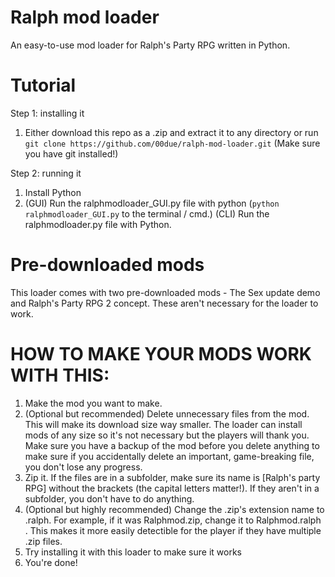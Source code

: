 # Ralph mod loader
 An easy-to-use mod loader for Ralph's Party RPG written in Python.

# Tutorial

Step 1: installing it
 1. Either download this repo as a .zip and extract it to any directory
    or run `git clone https://github.com/00due/ralph-mod-loader.git` (Make sure you have git installed!)

Step 2: running it
 1. Install Python
 2. (GUI) Run the ralphmodloader_GUI.py file with python (`python ralphmodloader_GUI.py` to the terminal / cmd.)
    (CLI) Run the ralphmodloader.py file with Python.

# Pre-downloaded mods
 This loader comes with two pre-downloaded mods - The Sex update demo and Ralph's Party RPG 2 concept. These aren't necessary for the loader to work.

# HOW TO MAKE YOUR MODS WORK WITH THIS:
 1. Make the mod you want to make.
 2. (Optional but recommended) Delete unnecessary files from the mod. This will make its download size way smaller. The loader can install mods of any size so it's not necessary but the players will thank you. Make sure you have a backup of the mod before you delete anything to make sure if you accidentally delete an important, game-breaking file, you don't lose any progress.
 3. Zip it. If the files are in a subfolder, make sure its name is [Ralph's party RPG] without the brackets (the capital letters matter!). If they aren't in a subfolder, you don't have to do anything.
 4. (Optional but highly recommended) Change the .zip's extension name to .ralph. For example, if it was Ralphmod.zip, change it to Ralphmod.ralph . This makes it more easily detectible for the player if they have multiple .zip files.
 5. Try installing it with this loader to make sure it works
 6. You're done!
